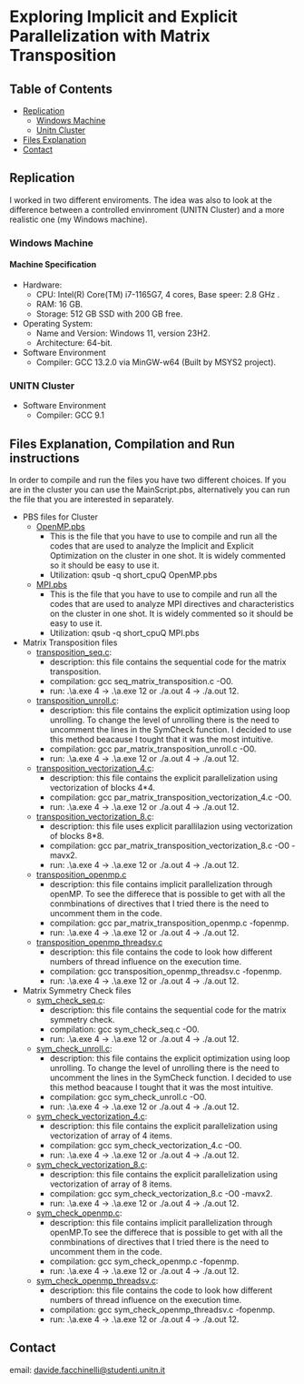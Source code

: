 # Exploring Implicit and Explicit Parallelization with Matrix Transposition

## Table of Contents

- [Replication](#replication)
    - [Windows Machine](#windows-machine)
    - [Unitn Cluster](#unitn-cluster)
- [Files Explanation](#files-explanation)
- [Contact](#contact)

## Replication
I worked in two different enviroments. The idea was also to look at the difference between a controlled envinroment (UNITN Cluster) and a more realistic one (my Windows machine).

### Windows Machine
#### Machine Specification
* Hardware:
    * CPU: Intel(R) Core(TM) i7-1165G7, 4 cores, Base speer: 2.8 GHz .
    * RAM: 16 GB.
    * Storage: 512 GB SSD with 200 GB free.
* Operating System:
    * Name and Version: Windows 11, version 23H2.
    * Architecture: 64-bit.
* Software Environment
    * Compiler: GCC 13.2.0 via MinGW-w64 (Built by MSYS2 project).

### UNITN Cluster
* Software Environment
    * Compiler: GCC 9.1

## Files Explanation, Compilation and Run instructions
In order to compile and run the files you have two different choices. If you are in the cluster you can use the MainScript.pbs, alternatively you can run the file that you are interested in separately.
* PBS files for Cluster
    * [OpenMP.pbs](OpenMP.pbs)
        * This is the file that you have to use to compile and run all the codes that are used to analyze the Implicit and Explicit Optimization on the cluster in one shot. It is widely commented so it should be easy to use it.
        * Utilization: qsub -q short_cpuQ OpenMP.pbs
    * [MPI.pbs](MPI.pbs)
        * This is the file that you have to use to compile and run all the codes that are used to analyze MPI directives and characteristics on the cluster in one shot. It is widely commented so it should be easy to use it.
        * Utilization: qsub -q short_cpuQ MPI.pbs
* Matrix Transposition files
    * [transposition_seq.c](transposition_seq.c):
        * description: this file contains the sequential code for the matrix transposition.
        * compilation: gcc seq_matrix_transposition.c -O0.
        * run: .\a.exe 4 -> .\a.exe 12 or ./a.out 4 -> ./a.out 12.
    * [transposition_unroll.c](transposition_unroll.c): 
        * description: this file contains the explicit optimization using loop unrolling. To change the level of unrolling there is the need to uncomment the lines in the SymCheck function. I decided to use this method beacause I tought that it was the most intuitive.
        * compilation: gcc par_matrix_transposition_unroll.c -O0.
        * run: .\a.exe 4 -> .\a.exe 12 or ./a.out 4 -> ./a.out 12.
    * [transposition_vectorization_4.c](transposition_vectorization_4.c): 
        * description: this file contains the explicit parallelization using vectorization of blocks 4*4.
        * compilation: gcc par_matrix_transposition_vectorization_4.c -O0.
        * run: .\a.exe 4 -> .\a.exe 12 or ./a.out 4 -> ./a.out 12.
    * [transposition_vectorization_8.c](transposition_vectorization_8.c): 
        * description: this file uses explicit parallilazion using vectorization of blocks 8*8.
        * compilation: gcc par_matrix_transposition_vectorization_8.c -O0 -mavx2.
        * run: .\a.exe 4 -> .\a.exe 12 or ./a.out 4 -> ./a.out 12.
    * [transposition_openmp.c](transposition_openmp.c)
        * description: this file contains implicit parallelization through openMP. To see the differece that is possible to get with all the conmbinations of directives that I tried there is the need to uncomment them in the code.
        * compilation: gcc par_matrix_transposition_openmp.c -fopenmp.
        * run: .\a.exe 4 -> .\a.exe 12 or ./a.out 4 -> ./a.out 12.
    * [transposition_openmp_threadsv.c](transposition_openmp_threadsv.c)
        * description: this file contains the code to look how different numbers of thread influence on the execution time.
        * compilation: gcc transposition_openmp_threadsv.c -fopenmp.
        * run: .\a.exe 4 -> .\a.exe 12 or ./a.out 4 -> ./a.out 12.
* Matrix Symmetry Check files
    * [sym_check_seq.c](sym_check_seq.c): 
        * description: this file contains the sequential code for the matrix symmetry check.
        * compilation: gcc sym_check_seq.c -O0.
        * run: .\a.exe 4 -> .\a.exe 12 or ./a.out 4 -> ./a.out 12.
    * [sym_check_unroll.c](sym_check_unroll.c):
        * description: this file contains the explicit optimization using loop unrolling. To change the level of unrolling there is the need to uncomment the lines in the SymCheck function. I decided to use this method beacause I tought that it was the most intuitive.
        * compilation: gcc sym_check_unroll.c -O0.
        * run: .\a.exe 4 -> .\a.exe 12 or ./a.out 4 -> ./a.out 12.
    * [sym_check_vectorization_4.c](sym_check_vectorization_4.c):
        * description: this file contains the explicit parallelization using vectorization of array of 4 items.
        * compilation: gcc sym_check_vectorization_4.c -O0.
        * run: .\a.exe 4 -> .\a.exe 12 or ./a.out 4 -> ./a.out 12.
    * [sym_check_vectorization_8.c](sym_check_vectorization_8.c):
        * description: this file contains the explicit parallelization using vectorization of array of 8 items.
        * compilation: gcc sym_check_vectorization_8.c -O0 -mavx2.
        * run: .\a.exe 4 -> .\a.exe 12 or ./a.out 4 -> ./a.out 12.
    * [sym_check_openmp.c](sym_check_openmp.c):
        * description: this file contains implicit parallelization through openMP.To see the differece that is possible to get with all the conmbinations of directives that I tried there is the need to uncomment them in the code.
        * compilation: gcc sym_check_openmp.c -fopenmp.
        * run: .\a.exe 4 -> .\a.exe 12 or ./a.out 4 -> ./a.out 12.
    * [sym_check_openmp_threadsv.c](sym_check_openmp_threadsv.c):
        * description: this file contains the code to look how different numbers of thread influence on the execution time.
        * compilation: gcc sym_check_openmp_threadsv.c -fopenmp.
        * run: .\a.exe 4 -> .\a.exe 12 or ./a.out 4 -> ./a.out 12.

 
## Contact
email: davide.facchinelli@studenti.unitn.it
